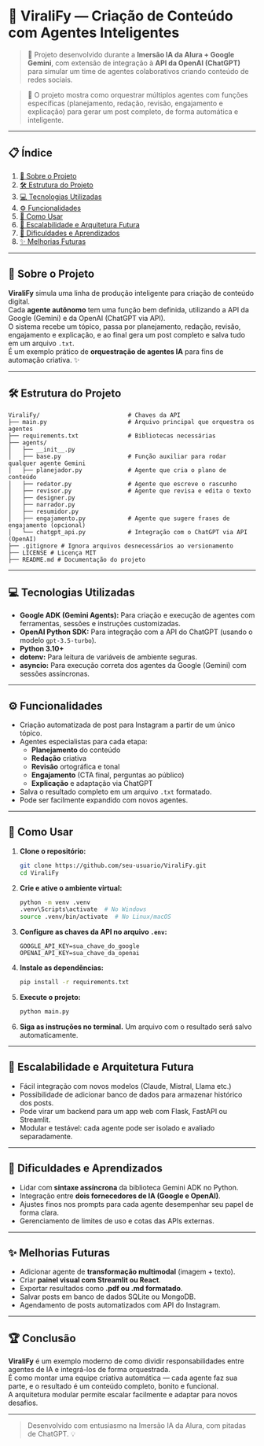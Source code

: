 
# 🚀 ViraliFy — Criação de Conteúdo com Agentes Inteligentes

> 🚀 Projeto desenvolvido durante a **Imersão IA da Alura + Google Gemini**, com extensão de integração à **API da OpenAI (ChatGPT)** para simular um time de agentes colaborativos criando conteúdo de redes sociais.

> 🌟 O projeto mostra como orquestrar múltiplos agentes com funções específicas (planejamento, redação, revisão, engajamento e explicação) para gerar um post completo, de forma automática e inteligente.
---

## 📋 Índice

1. [📖 Sobre o Projeto](#-sobre-o-projeto)  
2. [🛠️ Estrutura do Projeto](#️-estrutura-do-projeto)  
3. [💻 Tecnologias Utilizadas](#-tecnologias-utilizadas)  
4. [⚙️ Funcionalidades](#️-funcionalidades)  
5. [📂 Como Usar](#-como-usar)  
6. [🚀 Escalabilidade e Arquitetura Futura](#-escalabilidade-e-arquitetura-futura)  
7. [🚧 Dificuldades e Aprendizados](#-dificuldades-e-aprendizados)  
8. [✨ Melhorias Futuras](#-melhorias-futuras)  

---

## 📖 Sobre o Projeto

**ViraliFy** simula uma linha de produção inteligente para criação de conteúdo digital.  
Cada **agente autônomo** tem uma função bem definida, utilizando a API da Google (Gemini) e da OpenAI (ChatGPT via API).  
O sistema recebe um tópico, passa por planejamento, redação, revisão, engajamento e explicação, e ao final gera um post completo e salva tudo em um arquivo `.txt`.  
É um exemplo prático de **orquestração de agentes IA** para fins de automação criativa. ✨

---

## 🛠️ Estrutura do Projeto

```
ViraliFy/                         # Chaves da API
├── main.py                       # Arquivo principal que orquestra os agentes
├── requirements.txt              # Bibliotecas necessárias
├── agents/
│   ├── __init__.py
│   ├── base.py                   # Função auxiliar para rodar qualquer agente Gemini
│   ├── planejador.py             # Agente que cria o plano de conteúdo
│   ├── redator.py                # Agente que escreve o rascunho
│   ├── revisor.py                # Agente que revisa e edita o texto
│   ├── designer.py
│   ├── narrador.py
│   ├── resumidor.py
│   ├── engajamento.py            # Agente que sugere frases de engajamento (opcional)
│   └── chatgpt_api.py            # Integração com o ChatGPT via API (OpenAI)
├── .gitignore # Ignora arquivos desnecessários ao versionamento
├── LICENSE # Licença MIT
├── README.md # Documentação do projeto
```

---

## 💻 Tecnologias Utilizadas

* **Google ADK (Gemini Agents):** Para criação e execução de agentes com ferramentas, sessões e instruções customizadas.
* **OpenAI Python SDK:** Para integração com a API do ChatGPT (usando o modelo `gpt-3.5-turbo`).
* **Python 3.10+**
* **dotenv:** Para leitura de variáveis de ambiente seguras.
* **asyncio:** Para execução correta dos agentes da Google (Gemini) com sessões assíncronas.

---

## ⚙️ Funcionalidades

* Criação automatizada de post para Instagram a partir de um único tópico.
* Agentes especialistas para cada etapa:
  - **Planejamento** do conteúdo
  - **Redação** criativa
  - **Revisão** ortográfica e tonal
  - **Engajamento** (CTA final, perguntas ao público)
  - **Explicação** e adaptação via ChatGPT
* Salva o resultado completo em um arquivo `.txt` formatado.
* Pode ser facilmente expandido com novos agentes.

---

## 📂 Como Usar

1. **Clone o repositório:**

   ```bash
   git clone https://github.com/seu-usuario/ViraliFy.git
   cd ViraliFy
   ```

2. **Crie e ative o ambiente virtual:**

   ```bash
   python -m venv .venv
   .venv\Scripts\activate  # No Windows
   source .venv/bin/activate  # No Linux/macOS
   ```

3. **Configure as chaves da API no arquivo `.env`:**

   ```
   GOOGLE_API_KEY=sua_chave_do_google
   OPENAI_API_KEY=sua_chave_da_openai
   ```

4. **Instale as dependências:**

   ```bash
   pip install -r requirements.txt
   ```

5. **Execute o projeto:**

   ```bash
   python main.py
   ```

6. **Siga as instruções no terminal.** Um arquivo com o resultado será salvo automaticamente.

---

## 🚀 Escalabilidade e Arquitetura Futura

* Fácil integração com novos modelos (Claude, Mistral, Llama etc.)
* Possibilidade de adicionar banco de dados para armazenar histórico dos posts.
* Pode virar um backend para um app web com Flask, FastAPI ou Streamlit.
* Modular e testável: cada agente pode ser isolado e avaliado separadamente.

---

## 🚧 Dificuldades e Aprendizados

* Lidar com **sintaxe assíncrona** da biblioteca Gemini ADK no Python.
* Integração entre **dois fornecedores de IA (Google e OpenAI)**.
* Ajustes finos nos prompts para cada agente desempenhar seu papel de forma clara.
* Gerenciamento de limites de uso e cotas das APIs externas.

---

## ✨ Melhorias Futuras

* Adicionar agente de **transformação multimodal** (imagem + texto).
* Criar **painel visual com Streamlit ou React**.
* Exportar resultados como **.pdf ou .md formatado**.
* Salvar posts em banco de dados SQLite ou MongoDB.
* Agendamento de posts automatizados com API do Instagram.

---

## 🏆 Conclusão

**ViraliFy** é um exemplo moderno de como dividir responsabilidades entre agentes de IA e integrá-los de forma orquestrada.  
É como montar uma equipe criativa automática — cada agente faz sua parte, e o resultado é um conteúdo completo, bonito e funcional.  
A arquitetura modular permite escalar facilmente e adaptar para novos desafios.

---

> Desenvolvido com entusiasmo na Imersão IA da Alura, com pitadas de ChatGPT. 💡
